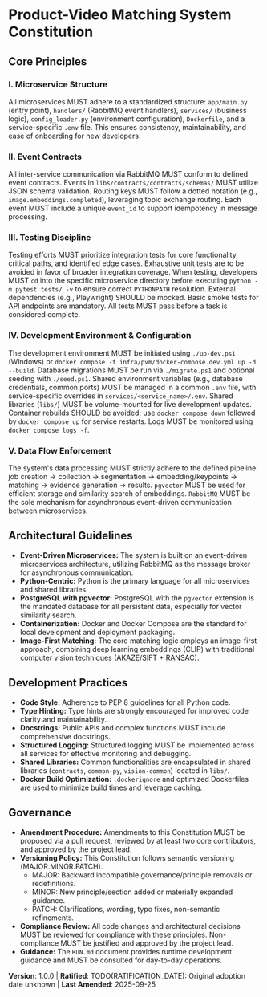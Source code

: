<!--
Sync Impact Report:
- Version change: 0.0.0 (assumed) → 1.0.0
- List of modified principles: All 5 existing principles replaced with 5 new, consolidated principles.
- Added sections: None.
- Removed sections: None.
- Templates requiring updates:
    - .specify/templates/plan-template.md: ✅ updated
    - .specify/templates/spec-template.md: ⚠ pending (no explicit changes, but implicit alignment)
    - .specify/templates/tasks-template.md: ⚠ pending (no explicit changes, but implicit alignment)
    - .specify/templates/commands/*.md: ✅ updated (no changes to the command files themselves, but the constitution output will be generic)
    - README.md: ✅ updated (no changes needed, already aligned)
    - RUN.md: ✅ updated (no changes needed, already aligned)
- Follow-up TODOs: TODO(RATIFICATION_DATE): Original adoption date unknown
-->
# Product-Video Matching System Constitution

## Core Principles

### I. Microservice Structure
All microservices MUST adhere to a standardized structure: `app/main.py` (entry point), `handlers/` (RabbitMQ event handlers), `services/` (business logic), `config_loader.py` (environment configuration), `Dockerfile`, and a service-specific `.env` file. This ensures consistency, maintainability, and ease of onboarding for new developers.

### II. Event Contracts
All inter-service communication via RabbitMQ MUST conform to defined event contracts. Events in `libs/contracts/contracts/schemas/` MUST utilize JSON schema validation. Routing keys MUST follow a dotted notation (e.g., `image.embeddings.completed`), leveraging topic exchange routing. Each event MUST include a unique `event_id` to support idempotency in message processing.

### III. Testing Discipline
Testing efforts MUST prioritize integration tests for core functionality, critical paths, and identified edge cases. Exhaustive unit tests are to be avoided in favor of broader integration coverage. When testing, developers MUST `cd` into the specific microservice directory before executing `python -m pytest tests/ -v` to ensure correct `PYTHONPATH` resolution. External dependencies (e.g., Playwright) SHOULD be mocked. Basic smoke tests for API endpoints are mandatory. All tests MUST pass before a task is considered complete.

### IV. Development Environment & Configuration
The development environment MUST be initiated using `./up-dev.ps1` (Windows) or `docker compose -f infra/pvm/docker-compose.dev.yml up -d --build`. Database migrations MUST be run via `./migrate.ps1` and optional seeding with `./seed.ps1`. Shared environment variables (e.g., database credentials, common ports) MUST be managed in a common `.env` file, with service-specific overrides in `services/<service_name>/.env`. Shared libraries (`libs/`) MUST be volume-mounted for live development updates. Container rebuilds SHOULD be avoided; use `docker compose down` followed by `docker compose up` for service restarts. Logs MUST be monitored using `docker compose logs -f`.

### V. Data Flow Enforcement
The system's data processing MUST strictly adhere to the defined pipeline: job creation → collection → segmentation → embedding/keypoints → matching → evidence generation → results. `pgvector` MUST be used for efficient storage and similarity search of embeddings. `RabbitMQ` MUST be the sole mechanism for asynchronous event-driven communication between microservices.

## Architectural Guidelines

*   **Event-Driven Microservices:** The system is built on an event-driven microservices architecture, utilizing RabbitMQ as the message broker for asynchronous communication.
*   **Python-Centric:** Python is the primary language for all microservices and shared libraries.
*   **PostgreSQL with pgvector:** PostgreSQL with the `pgvector` extension is the mandated database for all persistent data, especially for vector similarity search.
*   **Containerization:** Docker and Docker Compose are the standard for local development and deployment packaging.
*   **Image-First Matching:** The core matching logic employs an image-first approach, combining deep learning embeddings (CLIP) with traditional computer vision techniques (AKAZE/SIFT + RANSAC).

## Development Practices

*   **Code Style:** Adherence to PEP 8 guidelines for all Python code.
*   **Type Hinting:** Type hints are strongly encouraged for improved code clarity and maintainability.
*   **Docstrings:** Public APIs and complex functions MUST include comprehensive docstrings.
*   **Structured Logging:** Structured logging MUST be implemented across all services for effective monitoring and debugging.
*   **Shared Libraries:** Common functionalities are encapsulated in shared libraries (`contracts`, `common-py`, `vision-common`) located in `libs/`.
*   **Docker Build Optimization:** `.dockerignore` and optimized Dockerfiles are used to minimize build times and leverage caching.

## Governance

*   **Amendment Procedure:** Amendments to this Constitution MUST be proposed via a pull request, reviewed by at least two core contributors, and approved by the project lead.
*   **Versioning Policy:** This Constitution follows semantic versioning (MAJOR.MINOR.PATCH).
    *   MAJOR: Backward incompatible governance/principle removals or redefinitions.
    *   MINOR: New principle/section added or materially expanded guidance.
    *   PATCH: Clarifications, wording, typo fixes, non-semantic refinements.
*   **Compliance Review:** All code changes and architectural decisions MUST be reviewed for compliance with these principles. Non-compliance MUST be justified and approved by the project lead.
*   **Guidance:** The `RUN.md` document provides runtime development guidance and MUST be consulted for day-to-day operations.

**Version**: 1.0.0 | **Ratified**: TODO(RATIFICATION_DATE): Original adoption date unknown | **Last Amended**: 2025-09-25

